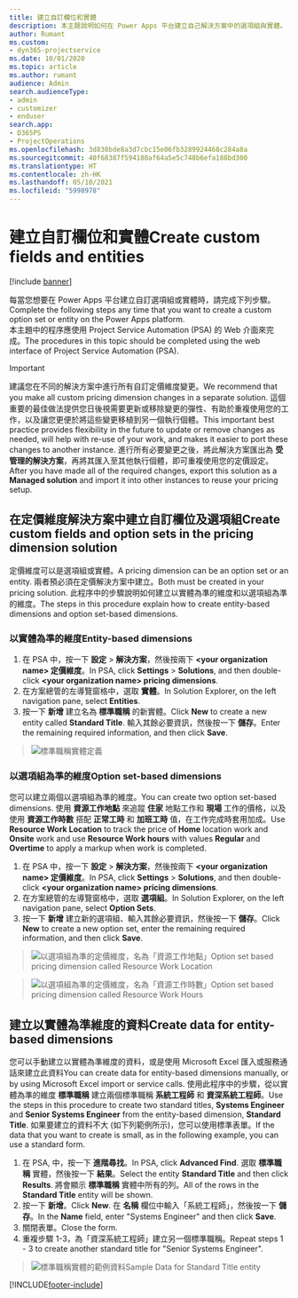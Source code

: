 ```yaml
---
title: 建立自訂欄位和實體
description: 本主題說明如何在 Power Apps 平台建立自己解決方案中的選項組與實體。
author: Rumant
ms.custom:
- dyn365-projectservice
ms.date: 10/01/2020
ms.topic: article
ms.author: rumant
audience: Admin
search.audienceType:
- admin
- customizer
- enduser
search.app:
- D365PS
- ProjectOperations
ms.openlocfilehash: 3d838bde8a3d7cbc15e06fb3289924468c284a8a
ms.sourcegitcommit: 40f68387f594180af64a5e5c748b6efa188bd300
ms.translationtype: HT
ms.contentlocale: zh-HK
ms.lasthandoff: 05/10/2021
ms.locfileid: "5998978"
---
```

# <a name="create-custom-fields-and-entities"></a><span data-ttu-id="aaa63-103">建立自訂欄位和實體</span><span class="sxs-lookup"><span data-stu-id="aaa63-103">Create custom fields and entities</span></span> 

[!include [banner](../includes/psa-now-project-operations.md)]

<span data-ttu-id="aaa63-104">每當您想要在 Power Apps 平台建立自訂選項組或實體時，請完成下列步驟。</span><span class="sxs-lookup"><span data-stu-id="aaa63-104">Complete the following steps any time that you want to create a custom option set or entity on the Power Apps platform.</span></span>  
<span data-ttu-id="aaa63-105">本主題中的程序應使用 Project Service Automation (PSA) 的 Web 介面來完成。</span><span class="sxs-lookup"><span data-stu-id="aaa63-105">The procedures in this topic should be completed using the web interface of Project Service Automation (PSA).</span></span>

> [!IMPORTANT]
> <span data-ttu-id="aaa63-106">建議您在不同的解決方案中進行所有自訂定價維度變更。</span><span class="sxs-lookup"><span data-stu-id="aaa63-106">We recommend that you make all custom pricing dimension changes in a separate solution.</span></span> <span data-ttu-id="aaa63-107">這個重要的最佳做法提供您日後視需要更新或移除變更的彈性、有助於重複使用您的工作，以及讓您更便於將這些變更移植到另一個執行個體。</span><span class="sxs-lookup"><span data-stu-id="aaa63-107">This important best practice provides flexibility in the future to update or remove changes as needed, will help with re-use of your work, and makes it easier to port these changes to another instance.</span></span> <span data-ttu-id="aaa63-108">進行所有必要變更之後，將此解決方案匯出為 **受管理的解決方案**，再將其匯入至其他執行個體，即可重複使用您的定價設定。</span><span class="sxs-lookup"><span data-stu-id="aaa63-108">After you have made all of the required changes, export this solution as a **Managed solution** and import it into other instances to reuse your pricing setup.</span></span>

  
## <a name="create-custom-fields-and-option-sets-in-the-pricing-dimension-solution"></a><span data-ttu-id="aaa63-109">在定價維度解決方案中建立自訂欄位及選項組</span><span class="sxs-lookup"><span data-stu-id="aaa63-109">Create custom fields and option sets in the pricing dimension solution</span></span>

<span data-ttu-id="aaa63-110">定價維度可以是選項組或實體。</span><span class="sxs-lookup"><span data-stu-id="aaa63-110">A pricing dimension can be an option set or an entity.</span></span> <span data-ttu-id="aaa63-111">兩者預必須在定價解決方案中建立。</span><span class="sxs-lookup"><span data-stu-id="aaa63-111">Both must be created in your pricing solution.</span></span> <span data-ttu-id="aaa63-112">此程序中的步驟說明如何建立以實體為準的維度和以選項組為準的維度。</span><span class="sxs-lookup"><span data-stu-id="aaa63-112">The steps in this procedure explain how to create entity-based dimensions and option set-based dimensions.</span></span>

### <a name="entity-based-dimensions"></a><span data-ttu-id="aaa63-113">以實體為準的維度</span><span class="sxs-lookup"><span data-stu-id="aaa63-113">Entity-based dimensions</span></span>

1. <span data-ttu-id="aaa63-114">在 PSA 中，按一下 **設定** > **解決方案**，然後按兩下 **\<your organization name> 定價維度**。</span><span class="sxs-lookup"><span data-stu-id="aaa63-114">In PSA, click **Settings** > **Solutions**, and then double-click **\<your organization name> pricing dimensions**.</span></span>
2. <span data-ttu-id="aaa63-115">在方案總管的左導覽窗格中，選取 **實體**。</span><span class="sxs-lookup"><span data-stu-id="aaa63-115">In Solution Explorer, on the left navigation pane, select **Entities**.</span></span>
3. <span data-ttu-id="aaa63-116">按一下 **新增** 建立名為 **標準職稱** 的新實體。</span><span class="sxs-lookup"><span data-stu-id="aaa63-116">Click **New** to create a new entity called **Standard Title**.</span></span> <span data-ttu-id="aaa63-117">輸入其餘必要資訊，然後按一下 **儲存**。</span><span class="sxs-lookup"><span data-stu-id="aaa63-117">Enter the remaining required information, and then click **Save**.</span></span>

> ![標準職稱實體定義](media/Standard-Title-entity-definition.png)


### <a name="option-set-based-dimensions"></a><span data-ttu-id="aaa63-119">以選項組為準的維度</span><span class="sxs-lookup"><span data-stu-id="aaa63-119">Option set-based dimensions</span></span> 
<span data-ttu-id="aaa63-120">您可以建立兩個以選項組為準的維度。</span><span class="sxs-lookup"><span data-stu-id="aaa63-120">You can create two option set-based dimensions.</span></span> <span data-ttu-id="aaa63-121">使用 **資源工作地點** 來追蹤 **住家** 地點工作和 **現場** 工作的價格，以及使用 **資源工作時數** 搭配 **正常工時** 和 **加班工時** 值，在工作完成時套用加成。</span><span class="sxs-lookup"><span data-stu-id="aaa63-121">Use **Resource Work Location** to track the price of **Home** location work and **Onsite** work and use **Resource Work hours** with values **Regular** and **Overtime** to apply a markup when work is completed.</span></span>


1. <span data-ttu-id="aaa63-122">在 PSA 中，按一下 **設定** > **解決方案**，然後按兩下 **\<your organization name> 定價維度**。</span><span class="sxs-lookup"><span data-stu-id="aaa63-122">In PSA, click **Settings** > **Solutions**, and then double-click  **\<your organization name> pricing dimensions**.</span></span> 
2. <span data-ttu-id="aaa63-123">在方案總管的左導覽窗格中，選取 **選項組**。</span><span class="sxs-lookup"><span data-stu-id="aaa63-123">In Solution Explorer, on the left navigation pane, select  **Option Sets**.</span></span> 
3. <span data-ttu-id="aaa63-124">按一下 **新增** 建立新的選項組、輸入其餘必要資訊，然後按一下 **儲存**。</span><span class="sxs-lookup"><span data-stu-id="aaa63-124">Click **New** to create a new option set, enter the remaining required information, and then click **Save**.</span></span>

> ![<span data-ttu-id="aaa63-125">以選項組為準的定價維度，名為「資源工作地點」</span><span class="sxs-lookup"><span data-stu-id="aaa63-125">Option set based pricing dimension called Resource Work Location</span></span> ](media/Option-set-PD-called-Resource-Work-Location.png)

> ![<span data-ttu-id="aaa63-126">以選項組為準的定價維度，名為「資源工作時數」</span><span class="sxs-lookup"><span data-stu-id="aaa63-126">Option set based pricing dimension called Resource Work Hours</span></span> ](media/Option-set-PD-called-Resource-Work-Hours.PNG)


## <a name="create-data-for-entity-based-dimensions"></a><span data-ttu-id="aaa63-127">建立以實體為準維度的資料</span><span class="sxs-lookup"><span data-stu-id="aaa63-127">Create data for entity-based dimensions</span></span>

<span data-ttu-id="aaa63-128">您可以手動建立以實體為準維度的資料，或是使用 Microsoft Excel 匯入或服務通話來建立此資料</span><span class="sxs-lookup"><span data-stu-id="aaa63-128">You can create data for entity-based dimensions manually, or by using Microsoft Excel import or service calls.</span></span> <span data-ttu-id="aaa63-129">使用此程序中的步驟，從以實體為準的維度 **標準職稱** 建立兩個標準職稱 **系統工程師** 和 **資深系統工程師**。</span><span class="sxs-lookup"><span data-stu-id="aaa63-129">Use the steps in this procedure to create two standard titles, **Systems Engineer** and **Senior Systems Engineer** from the entity-based dimension, **Standard Title**.</span></span> <span data-ttu-id="aaa63-130">如果要建立的資料不大 (如下列範例所示)，您可以使用標準表單。</span><span class="sxs-lookup"><span data-stu-id="aaa63-130">If the data that you want to create is small, as in the following example, you can use a standard form.</span></span>

1. <span data-ttu-id="aaa63-131">在 PSA, 中，按一下 **進階尋找**。</span><span class="sxs-lookup"><span data-stu-id="aaa63-131">In PSA, click **Advanced Find**.</span></span> <span data-ttu-id="aaa63-132">選取 **標準職稱** 實體，然後按一下 **結果**。</span><span class="sxs-lookup"><span data-stu-id="aaa63-132">Select the entity **Standard Title** and then click **Results**.</span></span> <span data-ttu-id="aaa63-133">將會顯示 **標準職稱** 實體中所有的列。</span><span class="sxs-lookup"><span data-stu-id="aaa63-133">All of the rows in the **Standard Title** entity will be shown.</span></span>
2. <span data-ttu-id="aaa63-134">按一下 **新增**。</span><span class="sxs-lookup"><span data-stu-id="aaa63-134">Click **New**.</span></span> <span data-ttu-id="aaa63-135">在 **名稱** 欄位中輸入「系統工程師」，然後按一下 **儲存**。</span><span class="sxs-lookup"><span data-stu-id="aaa63-135">In the **Name** field, enter "Systems Engineer" and then click **Save**.</span></span>
3. <span data-ttu-id="aaa63-136">關閉表單。</span><span class="sxs-lookup"><span data-stu-id="aaa63-136">Close the form.</span></span> 
4. <span data-ttu-id="aaa63-137">重複步驟 1-3，為「資深系統工程師」建立另一個標準職稱。</span><span class="sxs-lookup"><span data-stu-id="aaa63-137">Repeat steps 1 - 3 to create another standard title for "Senior Systems Engineer".</span></span>

> ![<span data-ttu-id="aaa63-138">標準職稱實體的範例資料</span><span class="sxs-lookup"><span data-stu-id="aaa63-138">Sample Data for Standard Title entity</span></span> ](media/ST-data.png)




[!INCLUDE[footer-include](../includes/footer-banner.md)]
